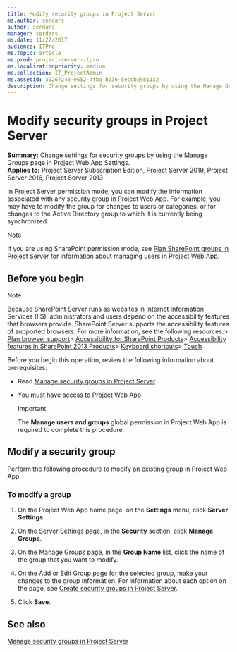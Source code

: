 ```yaml
---
title: Modify security groups in Project Server
ms.author: serdars
author: serdars
manager: serdars
ms.date: 11/27/2017
audience: ITPro
ms.topic: article
ms.prod: project-server-itpro
ms.localizationpriority: medium
ms.collection: IT_ProjectAdmin
ms.assetid: 30267248-e652-4fba-bb36-5ecdb2981132
description: Change settings for security groups by using the Manage Groups page in Project Web App Settings.
---
```


# Modify security groups in Project Server
 
 **Summary:** Change settings for security groups by using the Manage Groups page in Project Web App Settings.<br/>
**Applies to:** Project Server Subscription Edition, Project Server 2019, Project Server 2016, Project Server 2013
  
In Project Server permission mode, you can modify the information associated with any security group in Project Web App. For example, you may have to modify the group for changes to users or categories, or for changes to the Active Directory group to which it is currently being synchronized.
  
> [!NOTE]
> If you are using SharePoint permission mode, see [Plan SharePoint groups in Project Server](plan-sharepoint-groups-in-project-server.md) for information about managing users in Project Web App.
  
## Before you begin

> [!NOTE]
>  Because SharePoint Server runs as websites in Internet Information Services (IIS), administrators and users depend on the accessibility features that browsers provide. SharePoint Server supports the accessibility features of supported browsers. For more information, see the following resources:> [Plan browser support](/SharePoint/install/browser-support-planning)> [Accessibility for SharePoint Products](/SharePoint/accessibility-guidelines)> [Accessibility features in SharePoint 2013 Products](https://go.microsoft.com/fwlink/p/?LinkId=246501)> [Keyboard shortcuts](https://support.microsoft.com/office/keyboard-shortcuts-in-sharepoint-online-466e33ee-613b-4f47-96bb-1c20f20b1015)> [Touch](/windows/win32/wintouch/windows-touch-gestures-overview)
  
Before you begin this operation, review the following information about prerequisites:
  
- Read [Manage security groups in Project Server](manage-security-groups-in-project-server.md).
    
- You must have access to Project Web App.
    
    > [!IMPORTANT]
    > The **Manage users and groups** global permission in Project Web App is required to complete this procedure.
  
## Modify a security group

Perform the following procedure to modify an existing group in Project Web App.
  
### To modify a group

1. On the Project Web App home page, on the **Settings** menu, click **Server Settings**.
    
2. On the Server Settings page, in the **Security** section, click **Manage Groups**.
    
3. On the Manage Groups page, in the **Group Name** list, click the name of the group that you want to modify.
    
4. On the Add or Edit Group page for the selected group, make your changes to the group information. For information about each option on the page, see [Create security groups in Project Server](create-security-groups-in-project-server.md).
    
5. Click **Save**.
    
## See also


[Manage security groups in Project Server](manage-security-groups-in-project-server.md)